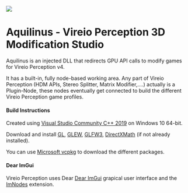 ![](https://github.com/cybereality/Perception/raw/master/Perception_v3/Release/Perception/img/logo.bmp)

# Aquilinus - Vireio Perception 3D Modification Studio

Aquilinus is an injected DLL that redirects GPU API calls to modify games for Vireio Perception v4. 

It has a built-in, fully node-based working area. Any part of Vireio Perception (HDM APIs, Stereo Splitter, Matrix Modifier,....) actually is a Plugin-Node, these nodes eventually get connected to build the different Vireio Perception game profiles.

#### Build Instructions

Created using [Visual Studio Community C++ 2019](https://visualstudio.microsoft.com/downloads/ "Microsoft") on Windows 10 64-bit.  

Download and install [GL](https://www.khronos.org/opengl/wiki/Getting_Started#Downloading_OpenGL), [GLEW](https://github.com/nigels-com/glew), [GLFW3](https://www.glfw.org/download.html), [DirectXMath](https://github.com/microsoft/DirectXMath) (if not already installed).

You can use [Microsoft vcpkg](https://github.com/Microsoft/vcpkg) to download the different packages.

#### Dear ImGui

Vireio Perception uses Dear [Dear ImGui](https://github.com/ocornut/imgui) grapical user interface and the [ImNodes](https://github.com/rokups/ImNodes/blob/master/ImNodes.h) extension.
